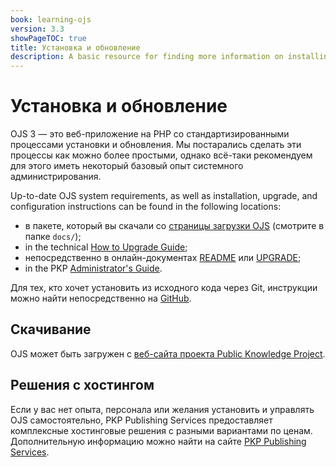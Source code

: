 ```yaml
---
book: learning-ojs
version: 3.3
showPageTOC: true
title: Установка и обновление
description: A basic resource for finding more information on installing or upgrading OJS, or locating an OJS host.
---
```


# Установка и обновление

OJS 3 — это веб-приложение на PHP со стандартизированными процессами установки и обновления. Мы постарались сделать эти процессы как можно более простыми, однако всё-таки рекомендуем для этого иметь некоторый базовый опыт системного администрирования.

Up-to-date OJS system requirements, as well as installation, upgrade, and configuration instructions can be found in the following locations:

* в пакете, который вы скачали со [страницы загрузки OJS](https://pkp.sfu.ca/ojs/ojs_download/) (смотрите в папке `docs/`);
* in the technical [How to Upgrade Guide](/dev/upgrade-guide/);
* непосредственно в онлайн-документах [README](https://pkp.sfu.ca/ojs/README) или [UPGRADE](https://pkp.sfu.ca/ojs/UPGRADE);
* in the PKP [Administrator's Guide](/admin-guide/).

Для тех, кто хочет установить из исходного кода через Git, инструкции можно найти непосредственно на [GitHub](https://github.com/pkp/ojs).

## Скачивание

OJS может быть загружен с [веб-сайта проекта Public Knowledge Project](https://pkp.sfu.ca).

## Решения с хостингом

Если у вас нет опыта, персонала или желания установить и управлять OJS самостоятельно, PKP Publishing Services предоставляет комплексные хостинговые решения с разными вариантами по ценам. Дополнительную информацию можно найти на сайте [PKP Publishing Services](https://pkpservices.sfu.ca).
